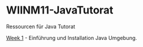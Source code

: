 # WIINM11-JavaTutorat
Ressourcen für Java Tutorat

[Week 1](https://github.com/Hochschule-Luzern/WIINM11-JavaTutorat/blob/master/Week1) - Einführung und Installation Java Umgebung.

